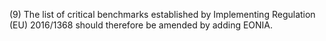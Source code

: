 (9) The list of critical benchmarks established by Implementing Regulation (EU) 2016/1368 should therefore be amended by adding EONIA.
